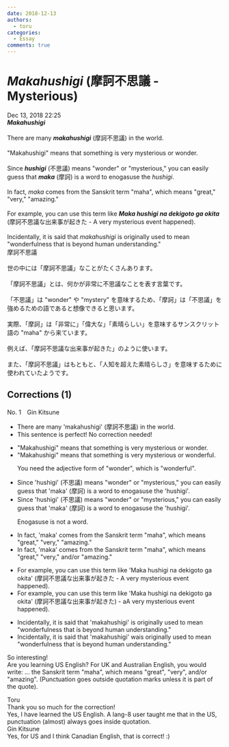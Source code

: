 ```yaml
---
date: 2018-12-13
authors:
  - toru
categories:
  - Essay
comments: true
---
```


# <strong><em>Makahushigi</strong></em> (摩訶不思議 - Mysterious)
<div class="date">Dec 13, 2018 22:25</div>
<div id="post"><div id="body_show_ori">
<strong><em>Makahushigi</strong></em><br/><br/>There are many <strong><em>makahushigi</em></strong> (摩訶不思議) in the world.<br/><br/>"Makahushigi" means that something is very mysterious or wonder.<br/><br/>Since <strong><em>hushigi</em></strong> (不思議) means "wonder" or "mysterious," you can easily guess that <strong><em>maka</em></strong> (摩訶) is a word to enogasuse the <em>hushigi</em>.<br/><br/>In fact, <em>maka</em> comes from the Sanskrit term "maha", which means "great," "very," "amazing."<br/><br/>For example, you can use this term like <strong><em>Maka hushigi na dekigoto ga okita</em></strong> (摩訶不思議な出来事が起きた - A very mysterious event happened).<br/><br/>Incidentally, it is said that <em>makahushigi</em> is originally used to mean "wonderfulness that is beyond human understanding."
</div></div>

<!-- more -->

<div id="post_ja"><div id="body_show_mo">
摩訶不思議<br/><br/>世の中には「摩訶不思議」なことがたくさんあります。<br/><br/>「摩訶不思議」とは、何かが非常に不思議なことを表す言葉です。<br/><br/>「不思議」は "wonder" や "mystery" を意味するため、「摩訶」は「不思議」を強めるための語であると想像できると思います。<br/><br/>実際、「摩訶」は「非常に」「偉大な」「素晴らしい」を意味するサンスクリット語の "maha" から来ています。<br/><br/>例えば、「摩訶不思議な出来事が起きた」のように使います。<br/><br/>また、「摩訶不思議」はもともと、「人知を超えた素晴らしさ」を意味するために使われていたようです。
</div></div>

## Corrections (1)
<div id="block"><div class="first_name"> No. 1　<span class="just_name">Gin Kitsune</span></div><div id="block2">
<ul class="correction_field">
<li class="incorrect">There are many 'makahushigi' (摩訶不思議) in the world.</li>
<li class="corrected perfect">This sentence is perfect! No correction needed!</li>
</ul>
<ul class="correction_field">
<li class="incorrect">"Makahushigi" means that something is very mysterious or wonder.</li>
<li class="corrected correct">
"Makahushigi" means that something is very mysterious or wonder<span class="f_red">ful</span>.
<p class="correction_comment">You need the adjective form of "wonder", which is "wonderful".</p>
</li>
</ul>
<ul class="correction_field">
<li class="incorrect">Since 'hushigi' (不思議) means "wonder" or "mysterious," you can easily guess that 'maka' (摩訶) is a word to enogasuse the 'hushigi'.</li>
<li class="corrected correct">
Since 'hushigi' (不思議) means "wonder" or "mysterious," you can easily guess that 'maka' (摩訶) is a word to enogasuse the 'hushigi'.
<p class="correction_comment">Enogasuse is not a word.</p>
</li>
</ul>
<ul class="correction_field">
<li class="incorrect">In fact, 'maka' comes from the Sanskrit term "maha", which means "great," "very," "amazing."</li>
<li class="corrected correct">
In fact, 'maka' comes from the Sanskrit term "maha", which means "great," "very," <span class="f_red">and/or </span>"amazing."
</li>
</ul>
<ul class="correction_field">
<li class="incorrect">For example, you can use this term like 'Maka hushigi na dekigoto ga okita' (摩訶不思議な出来事が起きた - A very mysterious event happened).</li>
<li class="corrected correct">
For example, you can use this term like 'Maka hushigi na dekigoto ga okita' (摩訶不思議な出来事が起きた<span class="f_red">)</span> - <span class="f_red">a</span><span class="f_gray"><span class="sline">A</span></span> very mysterious event happened<span class="f_gray"><span class="sline">)</span></span>.
</li>
</ul>
<ul class="correction_field">
<li class="incorrect">Incidentally, it is said that 'makahushigi' is originally used to mean "wonderfulness that is beyond human understanding."</li>
<li class="corrected correct">
Incidentally, it is said that 'makahushigi' <span class="f_red">wa</span><span class="f_gray"><span class="sline">i</span></span>s originally used to mean "wonderfulness that is beyond human understanding."
</li>
</ul>
<p class="comment_small">
 So interesting!
 <br/>
 Are you learning US English? For UK and Australian English, you would write: ... the Sanskrit term "maha", which means "great", "very", and/or "amazing". (Punctuation goes outside quotation marks unless it is part of the quote).
</p>

</div><div class="name"><span class="just_name">Toru</span><br>
Thank you so much for the correction!<br/>Yes, I have learned the US English. A lang-8 user taught me that in the US, punctuation (almost) always goes inside quotation.
</div>
<div class="name"><span class="just_name">Gin Kitsune</span><br>
Yes, for US and I think Canadian English, that is correct! :)
</div>
</div>
